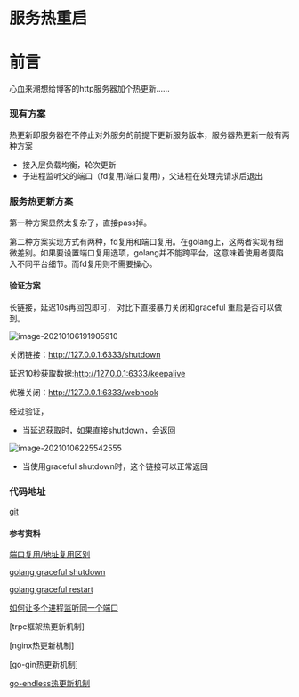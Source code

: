 

# 服务热重启

# 前言

心血来潮想给博客的http服务器加个热更新......

### 现有方案

热更新即服务器在不停止对外服务的前提下更新服务版本，服务器热更新一般有两种方案

- 接入层负载均衡，轮次更新
- 子进程监听父的端口（fd复用/端口复用），父进程在处理完请求后退出



### 服务热更新方案

第一种方案显然太复杂了，直接pass掉。

第二种方案实现方式有两种，fd复用和端口复用。在golang上，这两者实现有细微差别。如果要设置端口复用选项，golang并不能跨平台，这意味着使用者要陷入不同平台细节。而fd复用则不需要操心。



#### 验证方案

长链接，延迟10s再回包即可， 对比下直接暴力关闭和graceful 重启是否可以做到。



![image-20210106191905910](https://i.loli.net/2021/01/06/PKBfQAbCivExXml.png)



关闭链接：http://127.0.0.1:6333/shutdown

延迟10秒获取数据:http://127.0.0.1:6333/keepalive

优雅关闭：http://127.0.0.1:6333/webhook



经过验证，

- 当延迟获取时，如果直接shutdown，会返回



![image-20210106225542555](https://i.loli.net/2021/01/06/7YxAdBX8yipmzGb.png)

- 当使用graceful shutdown时，这个链接可以正常返回



### 代码地址

[git](https://github.com/Hank00AAA/light_blog)



#### 参考资料

[端口复用/地址复用区别](https://stackoverflow.com/questions/14388706/how-do-so-reuseaddr-and-so-reuseport-differ)

[golang graceful shutdown](https://leileiluoluo.com/posts/golang-shutdown-server-gracefully.html)

[golang graceful restart](http://kuangchanglang.com/golang/2017/04/27/golang-graceful-restart#references)

[如何让多个进程监听同一个端口](https://blog.csdn.net/L13763338360/article/details/106519027)

[trpc框架热更新机制]

[nginx热更新机制]

 [go-gin热更新机制]  

[go-endless热更新机制](https://studygolang.com/articles/25123?fr=sidebar)